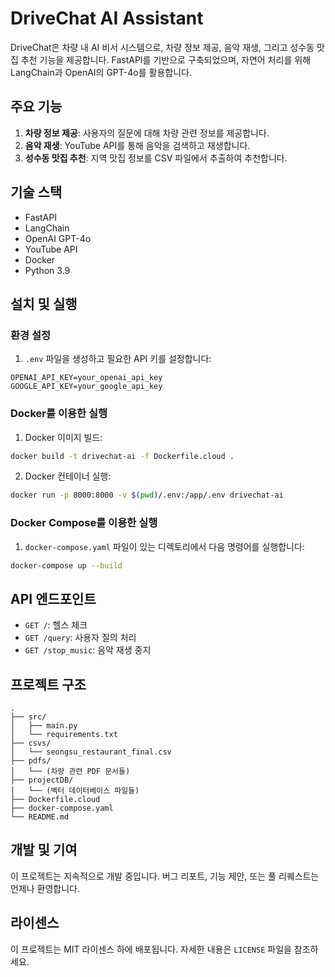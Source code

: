 # DriveChat AI Assistant

DriveChat은 차량 내 AI 비서 시스템으로, 차량 정보 제공, 음악 재생, 그리고 성수동 맛집 추천 기능을 제공합니다. FastAPI를 기반으로 구축되었으며, 자연어 처리를 위해 LangChain과 OpenAI의 GPT-4o를 활용합니다.

## 주요 기능

1. **차량 정보 제공**: 사용자의 질문에 대해 차량 관련 정보를 제공합니다.
2. **음악 재생**: YouTube API를 통해 음악을 검색하고 재생합니다.
3. **성수동 맛집 추천**: 지역 맛집 정보를 CSV 파일에서 추출하여 추천합니다.

## 기술 스택

- FastAPI
- LangChain
- OpenAI GPT-4o
- YouTube API
- Docker
- Python 3.9

## 설치 및 실행

### 환경 설정

1. `.env` 파일을 생성하고 필요한 API 키를 설정합니다:

```
OPENAI_API_KEY=your_openai_api_key
GOOGLE_API_KEY=your_google_api_key
```

### Docker를 이용한 실행

1. Docker 이미지 빌드:

```bash
docker build -t drivechat-ai -f Dockerfile.cloud .
```

2. Docker 컨테이너 실행:

```bash
docker run -p 8000:8000 -v $(pwd)/.env:/app/.env drivechat-ai
```

### Docker Compose를 이용한 실행

1. `docker-compose.yaml` 파일이 있는 디렉토리에서 다음 명령어를 실행합니다:

```bash
docker-compose up --build
```

## API 엔드포인트

- `GET /`: 헬스 체크
- `GET /query`: 사용자 질의 처리
- `GET /stop_music`: 음악 재생 중지

## 프로젝트 구조

```
.
├── src/
│   ├── main.py
│   └── requirements.txt
├── csvs/
│   └── seongsu_restaurant_final.csv
├── pdfs/
│   └── (차량 관련 PDF 문서들)
├── projectDB/
│   └── (벡터 데이터베이스 파일들)
├── Dockerfile.cloud
├── docker-compose.yaml
└── README.md
```

## 개발 및 기여

이 프로젝트는 지속적으로 개발 중입니다. 버그 리포트, 기능 제안, 또는 풀 리퀘스트는 언제나 환영합니다.

## 라이센스

이 프로젝트는 MIT 라이센스 하에 배포됩니다. 자세한 내용은 `LICENSE` 파일을 참조하세요.
